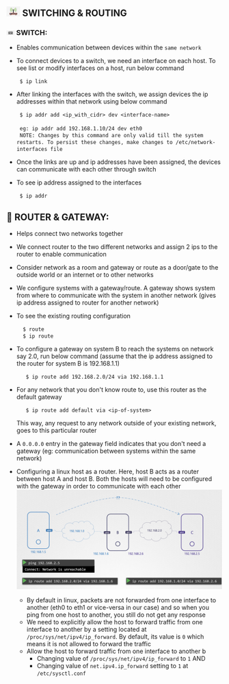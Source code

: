 ## <img src="https://github.com/ShivaniShah06/Kubernetes/raw/main/logos/Route.png" width="32"> SWITCHING & ROUTING

### <img src="https://github.com/ShivaniShah06/Kubernetes/raw/main/logos/Switch.png" width="19"> SWITCH:
- Enables communication between devices within the `same network`
- To connect devices to a switch, we need an interface on each host. To see list or modify interfaces on a host, run below command

       $ ip link

- After linking the interfaces with the switch, we assign devices the ip addresses within that network using below command

       $ ip addr add <ip_with_cidr> dev <interface-name>

       eg: ip addr add 192.168.1.10/24 dev eth0
       NOTE: Changes by this command are only valid till the system restarts. To persist these changes, make changes to /etc/network-interfaces file
- Once the links are up and ip addresses have been assigned, the devices can communicate with each other through switch
- To see ip address assigned to the interfaces

       $ ip addr

## :door: ROUTER & GATEWAY:
 - Helps connect two networks together
 - We connect router to the two different networks and assign 2 ips to the router to enable communication
 - Consider network as a room and gateway or route as a door/gate to the outside world or an internet or to other networks
 - We configure systems with a gateway/route. A gateway shows system from where to communicate with the system in another network (gives ip address assigned to router for another network)
 - To see the existing routing configuration

         $ route
         $ ip route 
- To configure a gateway on system B to reach the systems on network say 2.0, run below command (assume that the ip address assigned to the router for system B is 192.168.1.1)

         $ ip route add 192.168.2.0/24 via 192.168.1.1
- For any network that you don't know route to, use this router as the default gateway

         $ ip route add default via <ip-of-system>

   This way, any request to any network outside of your existing network, goes to this particular router
- A `0.0.0.0` entry in the gateway field indicates that you don't need a gateway (eg: communication between systems within the same network)

- Configuring a linux host as a router. Here, host B acts as a router between host A and host B. Both the hosts will need to be configured with the gateway in order to communicate with each other 
  ![alt text](routing-using-linux-host.png)

  - By default in linux, packets are not forwarded from one interface to another (eth0 to eth1 or vice-versa in our case) and so when you ping from one host to another, you still do not get any response
  - We need to explicitly allow the host to forward traffic from one interface to another by a setting located at `/proc/sys/net/ipv4/ip_forward`. By default, its value is `0` which means it is not allowed to forward the traffic
  - Allow the host to forward traffic from one interface to another b
      - Changing value of `/proc/sys/net/ipv4/ip_forward` to `1`
      AND
      - Changing value of `net.ipv4.ip_forward` setting to `1` at `/etc/sysctl.conf`


